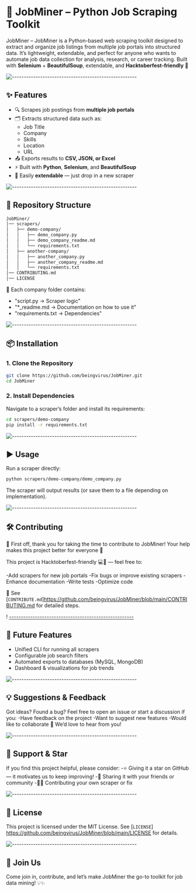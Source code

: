 # 🌟 JobMiner – Python Job Scraping Toolkit  

JobMiner – JobMiner is a Python-based web scraping toolkit designed to extract and organize job listings from multiple job portals into structured data.
It’s lightweight, extendable, and perfect for anyone who wants to automate job data collection for analysis, research, or career tracking.
Built with **Selenium** + **BeautifulSoup**, extendable, and **Hacktoberfest-friendly** 🎉  

![-----------------------------------------------------](https://raw.githubusercontent.com/andreasbm/readme/master/assets/lines/rainbow.png)

## ✨ Features  
- 🔍 Scrapes job postings from **multiple job portals**  
- 🗂️ Extracts structured data such as:  
  - Job Title  
  - Company  
  - Skills  
  - Location  
  - URL  
- 📤 Exports results to **CSV, JSON, or Excel**  
- ⚡ Built with **Python**, **Selenium**, and **BeautifulSoup**  
- 🔧 Easily **extendable** — just drop in a new scraper  

![-----------------------------------------------------](https://raw.githubusercontent.com/andreasbm/readme/master/assets/lines/rainbow.png)

## 📂 Repository Structure  

```bash
JobMiner/
│── scrapers/
│   ├── demo-company/
│   │   ├── demo_company.py
│   │   ├── demo_company_readme.md
│   │   └── requirements.txt
│   ├── another-company/
│   │   ├── another_company.py
│   │   ├── another_company_readme.md
│   │   └── requirements.txt
│── CONTRIBUTING.md
│── LICENSE
```

📝 Each company folder contains:

- "script.py → Scraper logic"
- "*_readme.md → Documentation on how to use it"
- "requirements.txt → Dependencies"

![-----------------------------------------------------](https://raw.githubusercontent.com/andreasbm/readme/master/assets/lines/rainbow.png)


## 📦 Installation

### 1. Clone the Repository

```bash
git clone https://github.com/beingvirus/JobMiner.git
cd JobMiner
```

### 2. Install Dependencies

Navigate to a scraper’s folder and install its requirements:

```bash
cd scrapers/demo-company
pip install -r requirements.txt
```

![-----------------------------------------------------](https://raw.githubusercontent.com/andreasbm/readme/master/assets/lines/rainbow.png)

## ▶️ Usage

Run a scraper directly:

```bash
python scrapers/demo-company/demo_company.py
```

The scraper will output results (or save them to a file depending on implementation).

![-----------------------------------------------------](https://raw.githubusercontent.com/andreasbm/readme/master/assets/lines/rainbow.png)

## 🛠 Contributing

🎉 First off, thank you for taking the time to contribute to JobMiner!
Your help makes this project better for everyone 🚀

This project is Hacktoberfest-friendly 💻🍂 — feel free to:

-Add scrapers for new job portals
-Fix bugs or improve existing scrapers
-Enhance documentation
-Write tests
-Optimize code

📌 See [`CONTRIBUTE.md`]https://github.com/beingvirus/JobMiner/blob/main/CONTRIBUTING.md for detailed steps.

!
[-----------------------------------------------------](https://raw.githubusercontent.com/andreasbm/readme/master/assets/lines/rainbow.png)

## 🚀 Future Features

- Unified CLI for running all scrapers
- Configurable job search filters
- Automated exports to databases (MySQL, MongoDB)
- Dashboard & visualizations for job trends

![-----------------------------------------------------](https://raw.githubusercontent.com/andreasbm/readme/master/assets/lines/rainbow.png)

## 💡 Suggestions & Feedback

Got ideas? Found a bug?
Feel free to open an issue or start a discussion if you:
-Have feedback on the project
-Want to suggest new features
-Would like to collaborate 🤝
We’d love to hear from you!

![-----------------------------------------------------](https://raw.githubusercontent.com/andreasbm/readme/master/assets/lines/rainbow.png)

## 🙌 Support & Star

If you find this project helpful, please consider:
-⭐ Giving it a star on GitHub — it motivates us to keep improving!
-🔄 Sharing it with your friends or community
-👩‍💻 Contributing your own scraper or fix

![-----------------------------------------------------](https://raw.githubusercontent.com/andreasbm/readme/master/assets/lines/rainbow.png)

## 📜 License

This project is licensed under the MIT License.
See [`LICENSE`] https://github.com/beingvirus/JobMiner/blob/main/LICENSE for details.

![-----------------------------------------------------](https://raw.githubusercontent.com/andreasbm/readme/master/assets/lines/rainbow.png)

## 🤝 Join Us

Come join in, contribute, and let’s make JobMiner the go-to toolkit for job data mining! 💡✨

